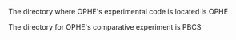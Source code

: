 The directory where OPHE's experimental code is located is OPHE

The directory for OPHE's comparative experiment is PBCS
